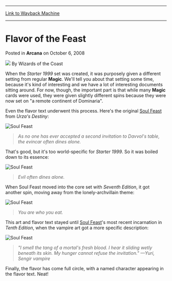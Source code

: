 
---
[Link to Wayback Machine](https://web.archive.org/web/20220628102310/https://magic.wizards.com/en/articles/archive/arcana/flavor-feast-2008-10-06)

[_metadata_:author]:- "Wizards of the Coast"
[_metadata_:description]:- "When the Starter 1999 set was created, it was purposely given a different setting from regular Magic. We'll tell you about that setting some time, because it's kind of interesting and we have a lot of interesting documents sitting around. For now, though, the important part is that while many Magic cards were used, they were given slightly different spins because they were now"
[_metadata_:generator]:- "Drupal 7 (http://drupal.org)"
[_metadata_:node]:- "653186"
[_metadata_:publish_date]:- "2008-10-06"
[_metadata_:source]:- "div-main-content"
[_metadata_:title]:- "Flavor of the Feast"
[_metadata_:wayback_capture_timestamp]:- "2022-06-28 10:23:10"
[_metadata_:wayback_raw_url]:- "https://web.archive.org/web/20220628102310id_/https://magic.wizards.com/en/articles/archive/arcana/flavor-feast-2008-10-06"
[_metadata_:wayback_url]:- "https://magic.wizards.com/en/articles/archive/arcana/flavor-feast-2008-10-06"
---


Flavor of the Feast
===================



 Posted in **Arcana**
 on October 6, 2008 






![](https://media.magic.wizards.com/styles/auth_small/public/images/person/wizards_author.jpg)
By Wizards of the Coast











When the *Starter 1999* set was created, it was purposely given a different setting from regular **Magic**. We'll tell you about that setting some time, because it's kind of interesting and we have a lot of interesting documents sitting around. For now, though, the important part is that while many **Magic** cards were used, they were given slightly different spins because they were now set on "a remote continent of Dominaria".

Even the flavor text underwent this process. Here's the original [Soul Feast](https://gatherer.wizards.com/Pages/Card/Details.aspx?name=Soul+Feast) from *Urza's Destiny*:

![Soul Feast](http://gatherer.wizards.com/Handlers/Image.ashx?type=card&name=Soul+Feast)  

> *As no one has ever accepted a second invitation to Davvol's table, the evincar often dines alone.*

That's good, but it's too world-specific for *Starter 1999*. So it was boiled down to its essence:

![Soul Feast](http://gatherer.wizards.com/Handlers/Image.ashx?type=card&name=Soul+Feast)  

> *Evil often dines alone.*

When Soul Feast moved into the core set with *Seventh Edition*, it got another spin, moving away from the lonely-archvillain theme:

![Soul Feast](http://gatherer.wizards.com/Handlers/Image.ashx?type=card&name=Soul+Feast)  

> *You are who you eat.*

This art and flavor text stayed until [Soul Feast](https://gatherer.wizards.com/Pages/Card/Details.aspx?name=Soul+Feast)'s most recent incarnation in *Tenth Edition*, when the vampire art got a more specific description:

![Soul Feast](http://gatherer.wizards.com/Handlers/Image.ashx?type=card&name=Soul+Feast)  

> *"I smell the tang of a mortal's fresh blood. I hear it sliding wetly beneath its skin. My hunger cannot refuse the invitation." —Yuri, Sengir vampire*

Finally, the flavor has come full circle, with a named character appearing in the flavor text. Neat!







